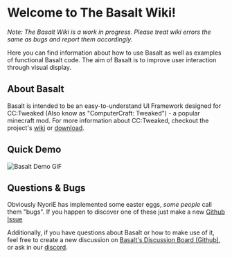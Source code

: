 # Welcome to The Basalt Wiki!

*Note: The Basalt Wiki is a work in progress. Please treat wiki errors the same as bugs and report them accordingly.*

Here you can find information about how to use Basalt as well as examples of functional Basalt code. The aim of Basalt is to improve user interaction through visual display.

## About Basalt

Basalt is intended to be an easy-to-understand UI Framework designed for CC:Tweaked (Also know as "ComputerCraft: Tweaked") - a popular minecraft mod. For more information about CC:Tweaked, checkout the project's [wiki](https://tweaked.cc/) or [download](https://modrinth.com/mod/cc-tweaked).

## Quick Demo

![Basalt Demo GIF](https://raw.githubusercontent.com/Pyroxenium/Basalt/master/docs/_media/basaltPreview2.gif)

## Questions & Bugs

Obviously NyoriE has implemented some easter eggs, *some people* call them "bugs". If you happen to discover one of these just make a new [Github Issue](https://github.com/Pyroxenium/Basalt/issues)

Additionally, if you have questions about Basalt or how to make use of it, feel free to create a new discussion on [Basalt's Discussion Board (Github)](https://github.com/Pyroxenium/Basalt/discussions), or ask in our [discord](https://discord.gg/yNNnmBVBpE).
